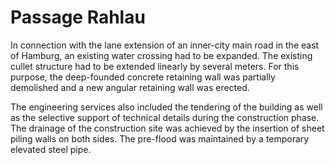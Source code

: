 # Passage Rahlau

In connection with the lane extension of an inner-city main road in 
the east of Hamburg, an existing water crossing had to be expanded. The 
existing cullet structure had to be extended linearly by several meters.
 For this purpose, the deep-founded concrete retaining wall was 
partially demolished and a new angular retaining wall was erected.

The
 engineering services also included the tendering of the building as 
well as the selective support of technical details during the 
construction phase. The drainage of the construction site was achieved 
by the insertion of sheet piling walls on both sides. The pre-flood was 
maintained by a temporary elevated steel pipe.
